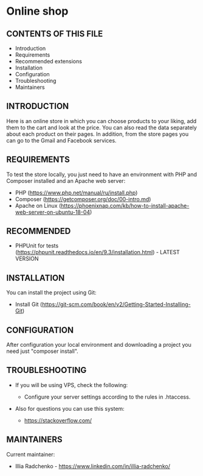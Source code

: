 # Online shop

CONTENTS OF THIS FILE
---------------------

 * Introduction
 * Requirements
 * Recommended extensions
 * Installation
 * Configuration
 * Troubleshooting
 * Maintainers
 
 INTRODUCTION
------------

Here is an online store in which you can choose products to your liking, add them to the cart and look at the price.
You can also read the data separately about each product on their pages. In addition, from the store pages you can go to the Gmail and Facebook services.

REQUIREMENTS
------------

To test the store locally, you just need to have an environment with PHP and Composer installed and an Apache web server:

* PHP (https://www.php.net/manual/ru/install.php)
* Composer (https://getcomposer.org/doc/00-intro.md)
* Apache on Linux (https://phoenixnap.com/kb/how-to-install-apache-web-server-on-ubuntu-18-04)

RECOMMENDED 
-------------------

 * PHPUnit for tests (https://phpunit.readthedocs.io/en/9.3/installation.html) - LATEST VERSION
 
 INSTALLATION
------------

You can install the project using Git:

* Install Git (https://git-scm.com/book/en/v2/Getting-Started-Installing-Git)

CONFIGURATION
-------------

After configuration your local environment and downloading a project you need just "composer install".

TROUBLESHOOTING
---------------

 * If you will be using VPS, check the following:

   - Сonfigure your server settings according to the rules in .htaccess.
   
 * Also for questions you can use this system:

   - https://stackoverflow.com/

MAINTAINERS
-----------

Current maintainer:
 * Illia Radchenko - https://www.linkedin.com/in/illia-radchenko/

